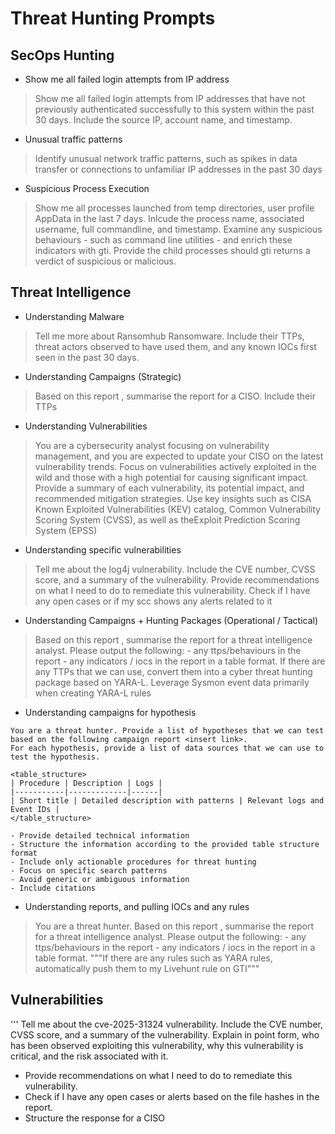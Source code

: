 # Threat Hunting Prompts

## SecOps Hunting

* Show me all failed login attempts from IP address
> Show me all failed login attempts from IP addresses that have not previously authenticated successfully to this system within the past 30 days. Include the source IP, account name, and timestamp.

* Unusual traffic patterns
> Identify unusual network traffic patterns, such as spikes in data transfer or connections to unfamiliar IP addresses in the past 30 days

* Suspicious Process Execution
> Show me all processes launched from temp directories, user profile AppData in the last 7 days. Inlcude the process name, associated username, full commandline, and timestamp. Examine any suspicious behaviours - such as command line utilities - and enrich these indicators with gti. Provide the child processes should gti returns a verdict of suspicious or malicious. 

## Threat Intelligence
* Understanding Malware
> Tell me more about Ransomhub Ransomware. Include their TTPs, threat actors observed to have used them, and any known IOCs first seen in the past 30 days. 

* Understanding Campaigns (Strategic) 
> Based on this report <insert link>, summarise the report for a CISO. Include their TTPs

* Understanding Vulnerabilities
> You are a cybersecurity analyst focusing on vulnerability management, and you are expected to update your CISO on the latest vulnerability trends. Focus on vulnerabilities actively exploited in the wild and those with a high potential for causing significant impact. Provide a summary of each vulnerability, its potential impact, and recommended mitigation strategies. Use key insights such as CISA Known Exploited Vulnerabilities (KEV) catalog, Common Vulnerability Scoring System (CVSS), as well as theExploit Prediction Scoring System (EPSS)

* Understanding specific vulnerabilities
> Tell me about the log4j vulnerability. Include the CVE number, CVSS score, and a summary of the vulnerability. Provide recommendations on what I need to do to remediate this vulnerability. Check if I have any open cases or if my scc shows any alerts related to it

* Understanding Campaigns + Hunting Packages (Operational / Tactical)
> Based on this report <insert link>, summarise the report for a threat intelligence analyst. Please output the following: - any ttps/behaviours in the report - any indicators / iocs in the report in a table format. If there are any TTPs that we can use, convert them into a cyber threat hunting package based on YARA-L. Leverage Sysmon event data primarily when creating YARA-L rules

* Understanding campaigns for hypothesis
``` 
You are a threat hunter. Provide a list of hypotheses that we can test based on the following campaign report <insert link>. 
For each hypothesis, provide a list of data sources that we can use to test the hypothesis. 

<table_structure>
| Procedure | Description | Logs |
|-----------|-------------|------|
| Short title | Detailed description with patterns | Relevant logs and Event IDs |
</table_structure>

- Provide detailed technical information
- Structure the information according to the provided table structure format
- Include only actionable procedures for threat hunting
- Focus on specific search patterns
- Avoid generic or ambiguous information
- Include citations
```

* Understanding reports, and pulling IOCs and any rules
> You are a threat hunter. Based on this report <insert link>, summarise the report for a threat intelligence analyst. Please output the following: - any ttps/behaviours in the report - any indicators / iocs in the report in a table format. 
"""If there are any rules such as YARA rules, automatically push them to my Livehunt rule on GTI""" 

## Vulnerabilities

'''
Tell me about the cve-2025-31324 vulnerability. Include the CVE number, CVSS score, and a summary of the vulnerability. Explain in point form, who has been observed exploiting this vulnerability, why this vulnerability is critical, and the risk associated with it. 
 - Provide recommendations on what I need to do to remediate this vulnerability. 
- Check if I have any open cases or alerts based on the file hashes in the report. 
- Structure the response for a CISO
```